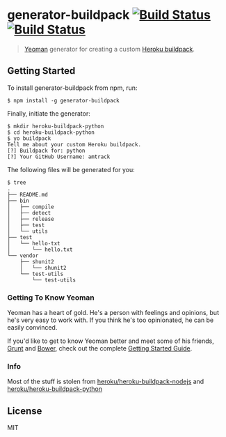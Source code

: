 # generator-buildpack [![Build Status](https://secure.travis-ci.org/amtrack/generator-buildpack.png?branch=master)](https://travis-ci.org/amtrack/generator-buildpack) [![Build Status](https://drone.io/github.com/amtrack/generator-buildpack/status.png)](https://drone.io/github.com/amtrack/generator-buildpack/latest)

> [Yeoman](http://yeoman.io) generator for creating a custom [Heroku buildpack](http://devcenter.heroku.com/articles/buildpacks).


## Getting Started

To install generator-buildpack from npm, run:

```
$ npm install -g generator-buildpack
```

Finally, initiate the generator:

```
$ mkdir heroku-buildpack-python
$ cd heroku-buildpack-python
$ yo buildpack
Tell me about your custom Heroku buildpack.
[?] Buildpack for: python
[?] Your GitHub Username: amtrack
```

The following files will be generated for you:

```
$ tree
.
├── README.md
├── bin
│   ├── compile
│   ├── detect
│   ├── release
│   ├── test
│   └── utils
├── test
│   └── hello-txt
│       └── hello.txt
└── vendor
    ├── shunit2
    │   └── shunit2
    └── test-utils
        └── test-utils
```

### Getting To Know Yeoman

Yeoman has a heart of gold. He's a person with feelings and opinions, but he's very easy to work with. If you think he's too opinionated, he can be easily convinced.

If you'd like to get to know Yeoman better and meet some of his friends, [Grunt](http://gruntjs.com) and [Bower](http://bower.io), check out the complete [Getting Started Guide](https://github.com/yeoman/yeoman/wiki/Getting-Started).

### Info

Most of the stuff is stolen from [heroku/heroku-buildpack-nodejs](https://github.com/heroku/heroku-buildpack-nodejs) and [heroku/heroku-buildpack-python](https://github.com/heroku/heroku-buildpack-python)

## License

MIT
